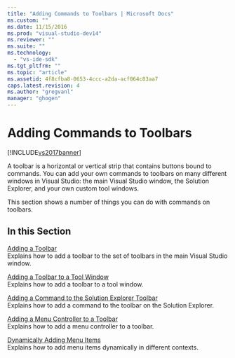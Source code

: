 ```yaml
---
title: "Adding Commands to Toolbars | Microsoft Docs"
ms.custom: ""
ms.date: 11/15/2016
ms.prod: "visual-studio-dev14"
ms.reviewer: ""
ms.suite: ""
ms.technology: 
  - "vs-ide-sdk"
ms.tgt_pltfrm: ""
ms.topic: "article"
ms.assetid: 4f8cfba8-0653-4ccc-a2da-acf064c83aa7
caps.latest.revision: 4
ms.author: "gregvanl"
manager: "ghogen"
---
```

# Adding Commands to Toolbars
[!INCLUDE[vs2017banner](../includes/vs2017banner.md)]

A toolbar is a horizontal or vertical strip that contains buttons bound to commands. You can add your own commands to toolbars on many different windows in Visual Studio: the main Visual Studio window, the Solution Explorer, and your own custom tool windows.  
  
 This section shows a number of things you can do with commands on toolbars.  
  
## In this Section  
 [Adding a Toolbar](../extensibility/adding-a-toolbar.md)  
 Explains how to add a toolbar to the set of toolbars in the main Visual Studio window.  
  
 [Adding a Toolbar to a Tool Window](../extensibility/adding-a-toolbar-to-a-tool-window.md)  
 Explains how to add a toolbar to a tool window.  
  
 [Adding a Command to the Solution Explorer Toolbar](../extensibility/adding-a-command-to-the-solution-explorer-toolbar.md)  
 Explains how to add a command to the toolbar on the Solution Explorer.  
  
 [Adding a Menu Controller to a Toolbar](../extensibility/adding-a-menu-controller-to-a-toolbar.md)  
 Explains how to add a menu controller to a toolbar.  
  
 [Dynamically Adding Menu Items](../extensibility/dynamically-adding-menu-items.md)  
 Explains how to add menu items dynamically in different contexts.

